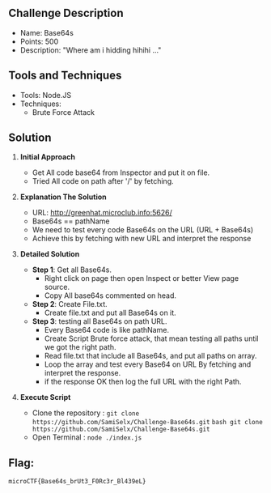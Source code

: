 ## Challenge Description

-   Name: Base64s
-   Points: 500
-   Description: "Where am i hidding hihihi ..."

## Tools and Techniques

-   Tools: Node.JS
-   Techniques:
	- Brute Force Attack

## Solution

1.  **Initial Approach**
    
    -   Get All code base64 from Inspector and put it on file.
    -   Tried All code on path after '/' by fetching.
 
2.  **Explanation The Solution**
   
    -   URL: http://greenhat.microclub.info:5626/
    -   Base64s == pathName
    -   We need to test every code Base64s on the URL (URL + Base64s)
    -   Achieve this by fetching with new URL and interpret the response

4.  **Detailed Solution**
    
    -   **Step 1**: Get all Base64s.
        -   Right click on page then open Inspect or better View page source.
        -   Copy All base64s commented on head.
    -   **Step 2**: Create File.txt.
        -   Create file.txt and put all Base64s on it.
    -   **Step 3**: testing all Base64s on path URL.
        -   Every Base64 code is like pathName.
        -   Create Script Brute force attack, that mean testing all paths until we got the right path.
        -   Read file.txt that include all Base64s, and put all paths on array.
        <!-- -   create function named bruteForceAttack(), the function do fetching of all paths and see the response. -->
        -   Loop the array and test every Base64 on URL By fetching and interpret the response.
        -   if the response OK then log the full URL with the right Path.
          
4.  **Execute Script**
   
    -   Clone the repository : `git clone https://github.com/SamiSelx/Challenge-Base64s.git` ```bash git clone https://github.com/SamiSelx/Challenge-Base64s.git ```
    -   Open Terminal : `node ./index.js`


## Flag:
`microCTF{Base64s_brUt3_F0Rc3r_Bl439eL}`
